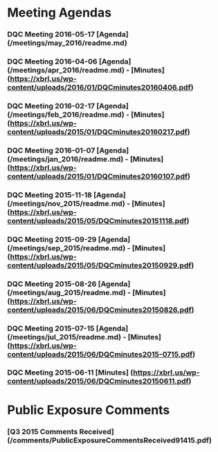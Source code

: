 # Meeting Agendas

### DQC Meeting 2016-05-17 [Agenda] (/meetings/may_2016/readme.md) 
### DQC Meeting 2016-04-06 [Agenda] (/meetings/apr_2016/readme.md) - [Minutes] (https://xbrl.us/wp-content/uploads/2016/01/DQCminutes20160406.pdf)
### DQC Meeting 2016-02-17 [Agenda] (/meetings/feb_2016/readme.md) - [Minutes] (https://xbrl.us/wp-content/uploads/2015/01/DQCminutes20160217.pdf)
### DQC Meeting 2016-01-07 [Agenda] (/meetings/jan_2016/readme.md) - [Minutes] (https://xbrl.us/wp-content/uploads/2015/01/DQCminutes20160107.pdf)
### DQC Meeting 2015-11-18 [Agenda] (/meetings/nov_2015/readme.md) - [Minutes] (https://xbrl.us/wp-content/uploads/2015/05/DQCminutes20151118.pdf)
### DQC Meeting 2015-09-29 [Agenda] (/meetings/sep_2015/readme.md) - [Minutes] (https://xbrl.us/wp-content/uploads/2015/05/DQCminutes20150929.pdf)
### DQC Meeting 2015-08-26 [Agenda] (/meetings/aug_2015/readme.md) - [Minutes] (https://xbrl.us/wp-content/uploads/2015/06/DQCminutes20150826.pdf)
### DQC Meeting 2015-07-15 [Agenda] (/meetings/jul_2015/readme.md) - [Minutes] (https://xbrl.us/wp-content/uploads/2015/06/DQCminutes2015-0715.pdf)
### DQC Meeting 2015-06-11 [Minutes] (https://xbrl.us/wp-content/uploads/2015/06/DQCminutes20150611.pdf)

# Public Exposure Comments

### [Q3 2015 Comments Received] (/comments/PublicExposureCommentsReceived91415.pdf)
